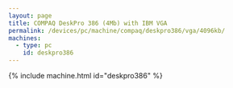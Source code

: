```yaml
---
layout: page
title: COMPAQ DeskPro 386 (4Mb) with IBM VGA
permalink: /devices/pc/machine/compaq/deskpro386/vga/4096kb/
machines:
  - type: pc
    id: deskpro386
---
```


{% include machine.html id="deskpro386" %}
